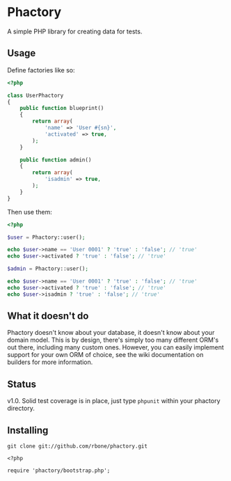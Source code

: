 # Phactory

A simple PHP library for creating data for tests.

## Usage

Define factories like so:

```php
<?php

class UserPhactory
{
	public function blueprint()
	{
		return array(
			'name' => 'User #{sn}',
			'activated' => true,
		);
	}

	public function admin()
	{
		return array(
			'isadmin' => true,
		);
	}
}

```

Then use them:

```php
<?php

$user = Phactory::user();

echo $user->name == 'User 0001' ? 'true' : 'false'; // 'true'
echo $user->activated ? 'true' : 'false'; // 'true'

$admin = Phactory::user();

echo $user->name == 'User 0001' ? 'true' : 'false'; // 'true'
echo $user->activated ? 'true' : 'false'; // 'true'
echo $user->isadmin ? 'true' : 'false'; // 'true'

```

## What it doesn't do

Phactory doesn't know about your database, it doesn't know about your domain model.
This is by design, there's simply too many different ORM's out there, including many
custom ones. However, you can easily implement support for your own ORM of choice, see
the wiki documentation on builders for more information.

## Status

v1.0. Solid test coverage is in place, just type `phpunit` within your phactory directory.

## Installing

```
git clone git://github.com/rbone/phactory.git

<?php

require 'phactory/bootstrap.php';

```